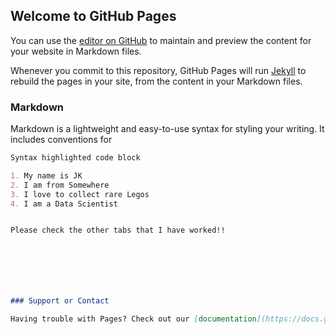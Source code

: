 ## Welcome to GitHub Pages

You can use the [editor on GitHub](https://github.com/fenylife/Welcome-to-Jun-s-Page/edit/main/README.md) to maintain and preview the content for your website in Markdown files.

Whenever you commit to this repository, GitHub Pages will run [Jekyll](https://jekyllrb.com/) to rebuild the pages in your site, from the content in your Markdown files.

### Markdown

Markdown is a lightweight and easy-to-use syntax for styling your writing. It includes conventions for

```markdown
Syntax highlighted code block

1. My name is JK
2. I am from Somewhere
3. I love to collect rare Legos
4. I am a Data Scientist


Please check the other tabs that I have worked!! 







### Support or Contact

Having trouble with Pages? Check out our [documentation](https://docs.github.com/categories/github-pages-basics/) or [contact support](https://support.github.com/contact) and we’ll help you sort it out.
